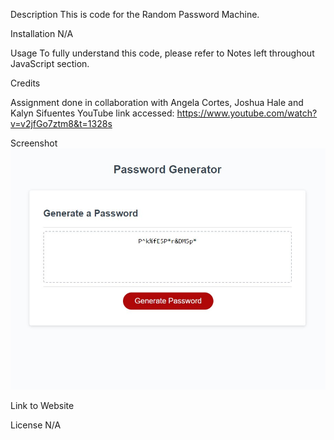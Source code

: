 Description
This is code for the Random Password Machine.

Installation
N/A

Usage
To fully understand this code, please refer to Notes left throughout JavaScript section. 

Credits

Assignment done in collaboration with Angela Cortes, Joshua Hale and Kalyn Sifuentes
YouTube link accessed: https://www.youtube.com/watch?v=v2jfGo7ztm8&t=1328s

Screenshot
![Alt text](image.png)

Link to Website


License
N/A